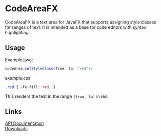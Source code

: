 CodeAreaFX
==========

CodeAreaFX is a text area for JavaFX that supports assigning style classes for ranges of text. It is intended as a base for code editors with syntax highlighting.

Usage
-----

Example.java:

```java
codeArea.setStyleClass(from, to, "red");
```

example.css:

```css
.red { -fx-fill: red; }
```

This renders the text in the range `[from, to)` in red.

Links
-----

[API Documentation](http://tomasmikula.github.io/CodeAreaFX/)  
[Downloads](https://googledrive.com/host/0B4a5AnNnZhkbZ3dRam5ONHJGOHM/)
